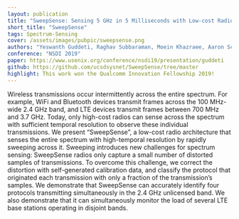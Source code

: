```yaml
---
layout: publication
title: "SweepSense: Sensing 5 GHz in 5 Milliseconds with Low-cost Radios"
short_title: "SweepSense"
tags: Spectrum-Sensing
cover: /assets/images/pubpic/sweepsense.png
authors: "Yeswanth Guddeti, Raghav Subbaraman, Moein Khazraee, Aaron Schulman, Dinesh Bharadia"
conference: "NSDI 2019"
paper: https://www.usenix.org/conference/nsdi19/presentation/guddeti
github: https://github.com/ucsdsysnet/SweepSense/tree/master
highlight: This work won the Qualcomm Innovation Fellowship 2019!
---
```


Wireless transmissions occur intermittently across the entire spectrum. For example, WiFi and Bluetooth devices transmit frames across the 100 MHz-wide 2.4 GHz band, and LTE devices transmit frames between 700 MHz and 3.7 GHz. Today, only high-cost radios can sense across the spectrum with sufficient temporal resolution to observe these individual transmissions. We present “SweepSense”, a low-cost radio architecture that senses the entire spectrum with high-temporal resolution by rapidly sweeping across it. Sweeping introduces new challenges for spectrum sensing: SweepSense radios only capture a small number of distorted samples of transmissions. To overcome this challenge, we correct the distortion with self-generated calibration data, and classify the protocol that originated each transmission with only a fraction of the transmission’s samples. We demonstrate that SweepSense can accurately identify four protocols transmitting simultaneously in the 2.4 GHz unlicensed band. We also demonstrate that it can simultaneously monitor the load of several LTE base stations operating in disjoint bands.